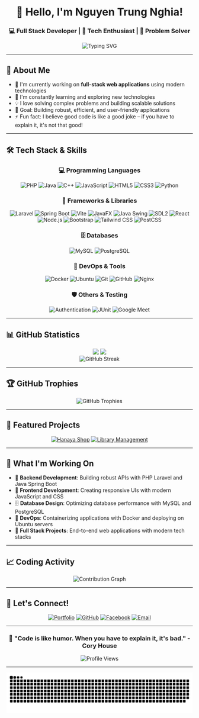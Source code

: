 <div align="center">
  
# 👋 Hello, I'm Nguyen Trung Nghia! 
### 💻 Full Stack Developer | 🚀 Tech Enthusiast | 🎯 Problem Solver

<img src="https://readme-typing-svg.herokuapp.com?font=Fira+Code&weight=500&size=22&pause=1000&color=00D4FF&center=true&vCenter=true&width=435&lines=Web+Developer;DevOps+Engineer;Database+Designer;System+Administrator;Always+Learning+New+Tech!" alt="Typing SVG" />

</div>

---

## 🚀 About Me

- 🔭 I'm currently working on **full-stack web applications** using modern technologies
- 🌱 I'm constantly learning and exploring new technologies
- 💡 I love solving complex problems and building scalable solutions
- 🎯 Goal: Building robust, efficient, and user-friendly applications
- ⚡ Fun fact: I believe good code is like a good joke – if you have to explain it, it's not that good!

---

## 🛠️ Tech Stack & Skills

<div align="center">

### 💻 Programming Languages
![PHP](https://img.shields.io/badge/PHP-777BB4?style=for-the-badge&logo=php&logoColor=white)
![Java](https://img.shields.io/badge/Java-ED8B00?style=for-the-badge&logo=java&logoColor=white)
![C++](https://img.shields.io/badge/C++-00599C?style=for-the-badge&logo=c%2B%2B&logoColor=white)
![JavaScript](https://img.shields.io/badge/JavaScript-F7DF1E?style=for-the-badge&logo=javascript&logoColor=black)
![HTML5](https://img.shields.io/badge/HTML5-E34F26?style=for-the-badge&logo=html5&logoColor=white)
![CSS3](https://img.shields.io/badge/CSS3-1572B6?style=for-the-badge&logo=css3&logoColor=white)
![Python](https://img.shields.io/badge/Python-3776AB?style=for-the-badge&logo=python&logoColor=white)

### 🔧 Frameworks & Libraries
![Laravel](https://img.shields.io/badge/Laravel-FF2D20?style=for-the-badge&logo=laravel&logoColor=white)
![Spring Boot](https://img.shields.io/badge/Spring_Boot-6DB33F?style=for-the-badge&logo=spring-boot&logoColor=white)
![Vite](https://img.shields.io/badge/Vite-646CFF?style=for-the-badge&logo=vite&logoColor=white)
![JavaFX](https://img.shields.io/badge/JavaFX-1a73e8?style=for-the-badge&logo=java&logoColor=white)
![Java Swing](https://img.shields.io/badge/Swing-007396?style=for-the-badge&logo=java&logoColor=white)
![SDL2](https://img.shields.io/badge/SDL2-0d2538?style=for-the-badge&logo=SDL&logoColor=white)
![React](https://img.shields.io/badge/React-61DAFB?style=for-the-badge&logo=react&logoColor=black)
![Node.js](https://img.shields.io/badge/Node.js-339933?style=for-the-badge&logo=nodedotjs&logoColor=white)
![Bootstrap](https://img.shields.io/badge/Bootstrap-7952B3?style=for-the-badge&logo=bootstrap&logoColor=white)
![Tailwind CSS](https://img.shields.io/badge/Tailwind-38B2AC?style=for-the-badge&logo=tailwindcss&logoColor=white)
![PostCSS](https://img.shields.io/badge/PostCSS-DD3A0A?style=for-the-badge&logo=postcss&logoColor=white)

### 🗄️ Databases
![MySQL](https://img.shields.io/badge/MySQL-4479A1?style=for-the-badge&logo=mysql&logoColor=white)
![PostgreSQL](https://img.shields.io/badge/PostgreSQL-316192?style=for-the-badge&logo=postgresql&logoColor=white)

### 🐳 DevOps & Tools
![Docker](https://img.shields.io/badge/Docker-2496ED?style=for-the-badge&logo=docker&logoColor=white)
![Ubuntu](https://img.shields.io/badge/Ubuntu-E95420?style=for-the-badge&logo=ubuntu&logoColor=white)
![Git](https://img.shields.io/badge/Git-F05032?style=for-the-badge&logo=git&logoColor=white)
![GitHub](https://img.shields.io/badge/GitHub-181717?style=for-the-badge&logo=github&logoColor=white)
![Nginx](https://img.shields.io/badge/Nginx-009639?style=for-the-badge&logo=nginx&logoColor=white)

### 🛡️ Others & Testing
![Authentication](https://img.shields.io/badge/Authentication-4A90E2?style=for-the-badge&logo=auth0&logoColor=white)
![JUnit](https://img.shields.io/badge/JUnit-25A162?style=for-the-badge&logo=junit5&logoColor=white)
![Google Meet](https://img.shields.io/badge/Google%20Meet-00897B?style=for-the-badge&logo=googlemeet&logoColor=white)
</div>

---

## 📊 GitHub Statistics

<div align="center">
  <img height="180em" src="https://github-readme-stats.vercel.app/api?username=assassincreed2k1&show_icons=true&theme=tokyonight&include_all_commits=true&count_private=true"/>
  <img height="180em" src="https://github-readme-stats.vercel.app/api/top-langs/?username=assassincreed2k1&layout=compact&langs_count=8&theme=tokyonight"/>
</div>

<div align="center">
  <img src="https://github-readme-streak-stats.herokuapp.com/?user=assassincreed2k1&theme=tokyonight" alt="GitHub Streak" />
</div>

---

## 🏆 GitHub Trophies

<div align="center">
  <img src="https://github-profile-trophy.vercel.app/?username=assassincreed2k1&theme=tokyonight&row=1&column=7" alt="GitHub Trophies" />
</div>

---

## 🎯 Featured Projects

<div align="center">

[![Hanaya Shop](https://github-readme-stats.vercel.app/api/pin/?username=assassincreed2k1&repo=Hanaya-Shop&theme=tokyonight)](https://github.com/assassincreed2k1/Hanaya-Shop)
[![Library Management](https://github-readme-stats.vercel.app/api/pin/?username=assassincreed2k1&repo=Library_Management_Application&theme=tokyonight)](https://github.com/assassincreed2k1/Library_Management_Application)

</div>

---

## 🌟 What I'm Working On

- 🔨 **Backend Development**: Building robust APIs with PHP Laravel and Java Spring Boot
- 🎨 **Frontend Development**: Creating responsive UIs with modern JavaScript and CSS
- 🗄️ **Database Design**: Optimizing database performance with MySQL and PostgreSQL
- 🐳 **DevOps**: Containerizing applications with Docker and deploying on Ubuntu servers
- 📱 **Full Stack Projects**: End-to-end web applications with modern tech stacks

---

## 📈 Coding Activity

<div align="center">
  <img src="https://github-readme-activity-graph.vercel.app/graph?username=assassincreed2k1&theme=tokyo-night&bg_color=1a1b27&color=70a5fd&line=bf91f3&point=bf91f3&area=true&hide_border=true" alt="Contribution Graph" />
</div>

---

## 💬 Let's Connect!

<div align="center">

[![Portfolio](https://img.shields.io/badge/Portfolio-007acc?style=for-the-badge&logo=github&logoColor=white)](https://assassincreed2k1.github.io/Profile/)
[![GitHub](https://img.shields.io/badge/GitHub-181717?style=for-the-badge&logo=github&logoColor=white)](https://github.com/assassincreed2k1)
[![Facebook](https://img.shields.io/badge/Facebook-1877F2?style=for-the-badge&logo=facebook&logoColor=white)](https://www.facebook.com/profile.php?id=61578955599081)
[![Email](https://img.shields.io/badge/Email-D14836?style=for-the-badge&logo=gmail&logoColor=white)](mailto:assassincreed2k1@gmail.com)

</div>

---

<div align="center">
  
### 🎨 "Code is like humor. When you have to explain it, it's bad." - Cory House

![Profile Views](https://komarev.com/ghpvc/?username=assassincreed2k1&color=blueviolet&style=for-the-badge)

</div>

---

<div align="center">
  <img src="https://raw.githubusercontent.com/Platane/snk/output/github-contribution-grid-snake.svg" alt="Snake animation" />
</div>
